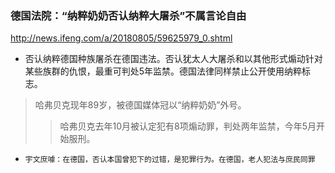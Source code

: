 ### 德国法院：“纳粹奶奶否认纳粹大屠杀”不属言论自由
http://news.ifeng.com/a/20180805/59625979_0.shtml
- 否认纳粹德国种族屠杀在德国违法。否认犹太人大屠杀和以其他形式煽动针对某些族群的仇恨，最重可判处5年监禁。德国法律同样禁止公开使用纳粹标志。
>哈弗贝克现年89岁，被德国媒体冠以“纳粹奶奶”外号。
>>哈弗贝克去年10月被认定犯有8项煽动罪，判处两年监禁，今年5月开始服刑。
- `宇文庶噱：在德国，否认本国曾犯下的过错，是犯罪行为。在德国，老人犯法与庶民同罪`